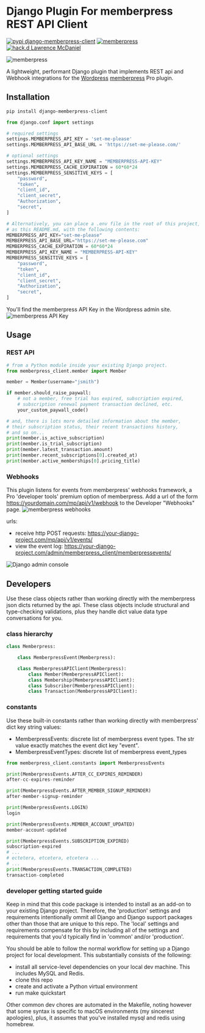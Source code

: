 # Django Plugin For memberpress REST API Client

[![pypi django-memberpress-client](https://img.shields.io/static/v1?label=pypi&style=flat-square&color=0475b6&message=django-memberpress-client)](https://pypi.org/project/django-memberpress-client/) [![memberpress](https://img.shields.io/static/v1?label=memberpress&style=flat-square&color=04d4e4&message=REST%20API)](https://memberpress.com/addons/developer-tools/) [![hack.d Lawrence McDaniel](https://img.shields.io/badge/hack.d-Lawrence%20McDaniel-orange.svg)](https://lawrencemcdaniel.com)

![memberpress](https://memberpress.com/wp-content/uploads/2022/01/memberpress-logo-color.svg)

A lightweight, performant Django plugin that implements REST api and Webhook integrations for the [Wordpress](https://wordpress.org/) [memberpress](https://memberpress.com/blog/memberpress-developer-tools/) Pro plugin.

## Installation

```bash
pip install django-memberpress-client
```

```python
from django.conf import settings

# required settings
settings.MEMBERPRESS_API_KEY = 'set-me-please'
settings.MEMBERPRESS_API_BASE_URL = 'https://set-me-please.com/'

# optional settings
settings.MEMBERPRESS_API_KEY_NAME = "MEMBERPRESS-API-KEY"
settings.MEMBERPRESS_CACHE_EXPIRATION = 60*60*24
settings.MEMBERPRESS_SENSITIVE_KEYS = [
    "password",
    "token",
    "client_id",
    "client_secret",
    "Authorization",
    "secret",
]

# Alternatively, you can place a .env file in the root of this project, in the same folder location
# as this README.md, with the following contents:
MEMBERPRESS_API_KEY="set-me-please"
MEMBERPRESS_API_BASE_URL="https://set-me-please.com"
MEMBERPRESS_CACHE_EXPIRATION = 60*60*24
MEMBERPRESS_API_KEY_NAME = "MEMBERPRESS-API-KEY"
MEMBERPRESS_SENSITIVE_KEYS = [
    "password",
    "token",
    "client_id",
    "client_secret",
    "Authorization",
    "secret",
]
```


You'll find the memberpress API Key in the Wordpress admin site.
![memberpress API Key](https://raw.githubusercontent.com/lpm0073/django-memberpress-client/main/doc/memberpress-api-key.png "memberpress API Key")

## Usage

### REST API

```python
# from a Python module inside your existing Django project.
from memberpress_client.member import Member

member = Member(username="jsmith")

if member.should_raise_paywall:
    # not a member, free trial has expired, subscription expired,
    # subscription renewal payment transaction declined, etc.
    your_custom_paywall_code()

# and, there is lots more detailed information about the member,
# their subscription status, their recent transactions history,
# and so on...
print(member.is_active_subscription)
print(member.is_trial_subscription)
print(member.latest_transaction.amount)
print(member.recent_subscriptions[0].created_at)
print(member.active_memberships[0].pricing_title)
```

### Webhooks

This plugin listens for events from memberpress' webhooks framework, a Pro 'developer tools' premium option of memberpress. Add a url of the form https://yourdomain.com/mp/api/v1/webhook to the Developer "Webhooks" page.
![memberpress webhooks](https://raw.githubusercontent.com/lpm0073/django-memberpress-client/main/doc/memberpress-api-webhook.png "memberpress webhooks")

urls:

- receive http POST requests: https://your-django-project.com/mp/api/v1/events/
- view the event log: https://your-django-project.com/admin/memberpress_client/memberpressevents/

![Django admin console](https://raw.githubusercontent.com/lpm0073/django-memberpress-client/main/doc/memberpress-django-admin2.png "Django admin console")

## Developers

Use these class objects rather than working directly with the memberpress
json dicts returned by the api. These class objects include structural and type-checking validations,
plus they handle dict value data type conversations for you.

### class hierarchy

```python
class Memberpress:

    class MemberpressEvent(Memberpress):

    class MemberpressAPIClient(Memberpress):
        class Member(MemberpressAPIClient):
        class Membership(MemberpressAPIClient):
        class Subscriber(MemberpressAPIClient):
        class Transaction(MemberpressAPIClient):
```

### constants

Use these built-in constants rather than working directly with memberpress' dict key string values:

- MemberpressEvents: discrete list of memberpress event types. The str value exactly matches the event dict key "event".
- MemberpressEventTypes: discrete list of memberpress event_types

```python
from memberpress_client.constants import MemberpressEvents

print(MemberpressEvents.AFTER_CC_EXPIRES_REMINDER)
after-cc-expires-reminder

print(MemberpressEvents.AFTER_MEMBER_SIGNUP_REMINDER)
after-member-signup-reminder

print(MemberpressEvents.LOGIN)
login

print(MemberpressEvents.MEMBER_ACCOUNT_UPDATED)
member-account-updated

print(MemberpressEvents.SUBSCRIPTION_EXPIRED)
subscription-expired
# ...
# ectetera, etcetera, etcetera ...
# ...
print(MemberpressEvents.TRANSACTION_COMPLETED)
transaction-completed
```

### developer getting started guide

Keep in mind that this code package is intended to install as an add-on to your existing Django project. Therefore,
the 'production' settings and requirements intentionally ommit all Django and Django support packages
other than those that are unique to this repo. The 'local' settings and requirements compensate for this by including all of the settings and requirements that you'd typically find in 'common' and/or 'production'.

You should be able to follow the normal workflow for setting up a Django project for local development. This substantially
consists of the following:

- install all service-level dependencies on your local dev machine. This includes MySQL and Redis.
- clone this repo
- create and activate a Python virtual environment
- run make quickstart

Other common dev chores are automated in the Makefile, noting however that some syntax is specific to macOS environments (my sincerest apologies), plus, it assumes that you've installed mysql and redis using homebrew.
